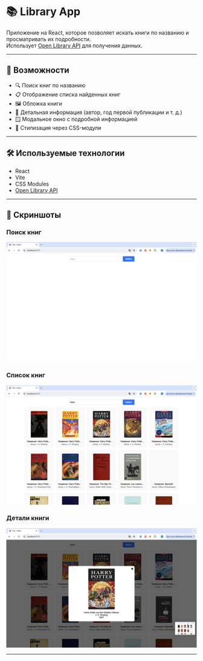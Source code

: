 # 📚 Library App

Приложение на React, которое позволяет искать книги по названию и просматривать их подробности.  
Использует [Open Library API](https://openlibrary.org/developers/api) для получения данных.

---

## 🚀 Возможности
- 🔍 Поиск книг по названию
- 📋 Отображение списка найденных книг
- 🖼️ Обложка книги
- 📝 Детальная информация (автор, год первой публикации и т. д.)
- 🪟 Модальное окно с подробной информацией
- 🎨 Стилизация через CSS-модули

---

## 🛠️ Используемые технологии
- React
- Vite
- CSS Modules
- [Open Library API](https://openlibrary.org/developers/api)

---

## 📸 Скриншоты

### Поиск книг
![Поиск](./screenshots/startPage.png)

### Список книг
![Список книг](./screenshots/result.png)

### Детали книги
![Детали книги](./screenshots/modal.png)

---
